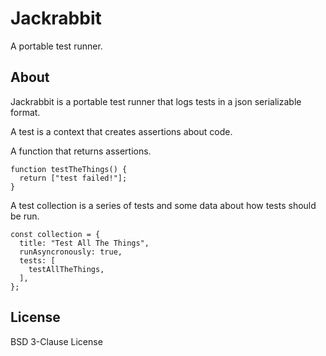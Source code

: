 # Jackrabbit

A portable test runner.

## About

Jackrabbit is a portable test runner that logs tests in a json serializable
format.

A test is a context that creates assertions about code.

A function that returns assertions.

```JS
function testTheThings() {
  return ["test failed!"];
}
```

A test collection is a series of tests and some data about how tests should be
run.

```JS
const collection = {
  title: "Test All The Things",
  runAsyncronously: true,
  tests: [
    testAllTheThings,
  ],
};
```

## License

BSD 3-Clause License
